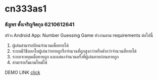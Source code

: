 # cn333as1

### ธัญพร ตั้งเจริญจิตกุล 6210612641

สร้าง Android App: Number Guessing Game ทำงานตาม requirements ต่อไปนี้

1. ผู้เล่นสามารถป้อนจำนวนเพื่อทายได้
2. ระบบมีวิธีบอกใบผู้เล่นว่าทายถูกรือจำนวนที่ถูกสูงกว่าหรือต่ำกว่าจำนวนที่ทายได้
3. ระบบจะหยุดเมื่อทายถูก และแสดงจำนวนครั้งที่ผู้เล่นทายก่อนทายถูก
4. สามารถเริ่มเกมใหม่ได้

DEMO LINK
[click](https://youtu.be/jESzOEXt5pg)

